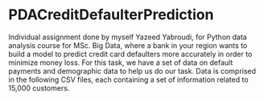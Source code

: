 # PDACreditDefaulterPrediction

Individual assignment done by myself Yazeed Yabroudi, for Python data analysis course for MSc. Big Data, where a bank in your region wants to build a model to predict credit card defaulters more accurately in order to minimize money loss. For this task, we have a set of data on default payments and demographic data to help us do our task. Data is comprised in the following CSV files, each containing a set of information related to 15,000 customers.
